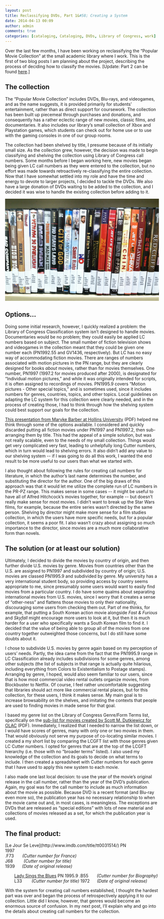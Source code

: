 ```yaml
---
layout: post
title: Reclassifying DVDs, Part 1&#58; Creating a System
date: 2014-04-13 00:09
author: admin
comments: true
categories: [cataloging, Cataloging, DVDs, Library of Congress, work]
---
```

Over the last few months, I have been working on reclassifying the “Popular Movie Collection” at the small academic library where I work. This is the first of two blog posts I am planning about the project, describing the process of deciding how to classify the movies. [Update: Part 2 can be found [here](https://elliotdwilliams.github.io/reclassifying-dvds-part-2/).]

<h2>The collection</h2>
The “Popular Movie Collection” includes DVDs, Blu-rays, and videogames, and as the name suggests, it is provided primarily for students’ entertainment, rather than as direct support for coursework. The collection has been built up piecemeal through purchases and donations, and consequently has a rather eclectic range of new movies, classic films, and documentaries. It also includes our library’s small collection of Xbox and Playstation games, which students can check out for home use or to use with the gaming consoles in one of our group rooms.

The collection had been shelved by title, I presume because of its initially small size. As the collection grew, however, the decision was made to begin classifying and shelving the collection using Library of Congress call numbers. Some months before I began working here, new movies began being given LC call numbers as they were entered to the collection, but no effort was made towards retroactively re-classifying the entire collection. Now that I have somewhat settled into my role and have the time and energy to devote to larger projects, I decided to tackle the DVDs. We also have a large donation of DVDs waiting to be added to the collection, and I decided it was wise to handle the existing collection before adding to it.

![Popular DVD shelf](/images/2014/pop_dvds.jpg)

<h2>Options...</h2>
Doing some initial research, however, I quickly realized a problem: the Library of Congress Classification system isn’t designed to handle movies. Documentaries would be no problem; they could easily be applied LC numbers based on subject. The small number of fiction television shows and videogames in the collection meant that they could be given one number each (PN1992.55 and GV1436, respectively). But LC has no easy way of accommodating fiction movies. There are ranges of numbers associated with motion pictures in the PN range, but they are clearly designed for books <em>about</em> movies, rather than for movies themselves. One number, PN1997 (1997.2 for movies produced after 2000), is designated for “Individual motion pictures,” and while it was originally intended for scripts, it is often assigned to recordings of movies. PN1995.9 covers “Motion pictures - Other special topics,” and is sometimes used, since it includes numbers for genres, countries, topics, and other topics. Local guidelines on adapting the LC system for this collection were clearly needed, and in the process of creating those, I had to think through how the shelving system could best support our goals for the collection.

<a href="http://www.vla.org/wp-content/uploads/2010/04/films_VLA.pdf" target="_blank">This presentation from Maryke Barber at Hollins University</a> (PDF) helped me think through some of the options available. I considered and quickly discarded putting all fiction movies under PN1997 and PN1997.2, then sub-arranging them by title. This had the appeal of a simple solution, but was not really scalable, even to the needs of my small collection. Things would get very complicated very fast, leading to unhelpfully long Cutter numbers, which in turn would lead to shelving errors. It also didn’t add any value to our shelving system -- if I was going to do all this work, I wanted the end result to be more useful to our users than what we started with.

I also thought about following the rules for creating call numbers for literature, in which the author’s last name determines the number, and substituting the director for the author. One of the big draws of this approach was that it would let me utilize the complete run of LC numbers in the PR-PZ range. This makes sense in some cases -- it might be useful to have all of Alfred Hitchcock’s movies together, for example -- but doesn’t really make sense for most movies. I didn’t want to break up the Star Wars films, for example, because the entire series wasn’t directed by the same person. Shelving by director might make more sense for a film studies collection, in which the users have more specific needs, but for a popular collection, it seems a poor fit. I also wasn’t crazy about assigning so much importance to the director, since movies are a much more collaborative form than novels.

<h2>The solution (or at least our solution)</h2>
Ultimately, I decided to divide the movies by country of origin, and then further divide U.S. movies by genre. Movies from countries other than the U.S. are assigned to PN1997 and subdivided by country of origin; U.S. movies are classed PN1995.9 and subdivided by genre. My university has a very international student body, so providing access by country seems appropriate to me, since presumably some users would want to easily find movies from a particular country. I do have some qualms about separating international movies from U.S. movies, since I worry that it creates a sense of “other-ness” and flattens those movies to only their nationality, discouraging some users from checking them out. Part of me thinks, for example, that putting a South Korean action movie alongside <em>Fast &amp; Furious</em> and <em>Skyfall</em> might encourage more users to look at it, but then it is much harder for a user who specifically wants a South Korean film to find it. I decided that the value of being able to group all of the movies from one country together outweighted those concerns, but I do still have some doubts about it.

I chose to subdivide U.S. movies by genre again based on my perception of users’ needs. Partly, the idea came from the fact that the PN1995.9 range in LC Classification already includes subdivisions for some genres, among other subjects (the list of subjects in that range is actually quite hilarious, including everything from Colors to Existentialism to Postage stamps). Arranging by genre, I hoped, would also seem familiar to our users, since that is how most commercial video rental outlets organize movies, from Blockbuster to Netflix. Of course, I feel rather uncomfortable suggesting that libraries should act more like commercial rental places, but for this collection, for these users, I think it makes sense. My main goal is to increase browsability on the shelves, and imitating the contexts that people are used to finding movies in made sense for that goal.

I based my genre list on the Library of Congress Genre/Form Terms list, specifically on the <a href="http://olacinc.org/drupal/capc_files/GenreFormHeadingsList.pdf" target="_blank">sub-list for movies created by Scott M. Dutkiewicz for OLAC</a> (PDF). Immediately, I realized that I needed to narrow the list down, or I would have scores of genres, many with only one or two movies in them. That would obviously not serve my purpose of co-locating similar movies. I created a my short list by comparing the LCGFT list with those genres given LC Cutter numbers. I opted for genres that are at the top of the LCGFT hierarchy (i.e. those with no “broader terms” listed). I also used my knowledge of the collection and its goals to decide on what terms to include. I then created a spreadsheet with Cutter numbers for each genre that I have used to apply this new system to each movie.

I also made one last local decision: to use the year of the movie’s original release in the call number, rather than the year of the DVD’s publication. Again, my goal was for the call number to include as much information about the movie as possible. Because DVD is a recent format (and Blu-ray even more so), the publication year has no necessary relationship to when the movie came out and, in most cases, is meaningless. The exceptions are DVDs that are released as “special editions” with lots of new material and collections of movies released as a set, for which the publication year is used.

<h2>The final product:</h2>
[Le Jour Se Leve](http://www.imdb.com/title/tt0031514/)
PN<br>
1997<br>
.F73       <em>(Cutter number for France)</em><br>
J68         <em>(Cutter number for title)</em><br>
1939      <em>(Date of original release)</em><br>

<p style="padding-left: 30px;"><a href="http://www.imdb.com/title/tt0068828/?ref_=nv_sr_1" target="_blank">Lady Sings the Blues</a>
PN
1995.9
.B55       <em>(Cutter number for Biography)</em>
L33        <em>(Cutter number for title)</em>
1972      <em>(Date of original release)</em></p>

With the system for creating call numbers established, I thought the hardest part was over and began the process of retrospectively applying it to our collection. Little did I know, however, that genres would become an enormous source of confusion. In my next post, I’ll explain why and go into the details about creating call numbers for the collection.
